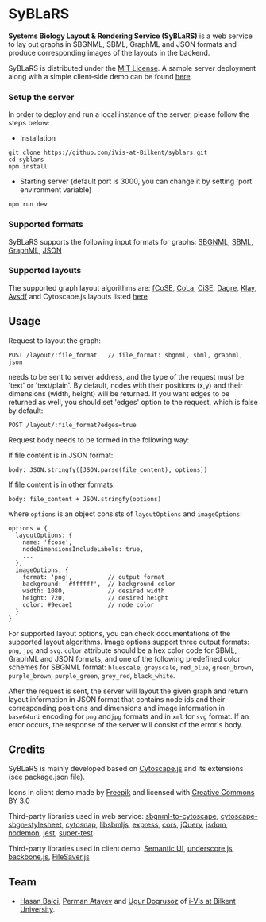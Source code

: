 # SyBLaRS

**Systems Biology Layout & Rendering Service (SyBLaRS)** is a web service to lay out graphs in SBGNML, SBML, GraphML and JSON formats and produce corresponding images of the layouts in the backend.

SyBLaRS is distributed under the [MIT License](https://github.com/iVis-at-Bilkent/syblars/blob/main/LICENSE).
A sample server deployment along with a simple client-side demo can be found [here](https://cytoscape-ivis-layout-service.herokuapp.com/).

### Setup the server

In order to deploy and run a local instance of the server, please follow the steps below:

- Installation
```
git clone https://github.com/iVis-at-Bilkent/syblars.git
cd syblars
npm install 
```

- Starting server (default port is 3000, you can change it by setting 'port' environment variable)
```
npm run dev
```

### Supported formats
SyBLaRS supports the following input formats for graphs:
[SBGNML](https://github.com/sbgn/sbgn/wiki/SBGN_ML),
[SBML](http://sbml.org/Main_Page),
[GraphML](http://graphml.graphdrawing.org/),
[JSON](https://www.json.org/)

### Supported layouts
The supported graph layout algorithms are:
[fCoSE](https://github.com/iVis-at-Bilkent/cytoscape.js-fcose/tree/unstable),
[CoLa](https://github.com/cytoscape/cytoscape.js-cola),
[CiSE](https://github.com/iVis-at-Bilkent/cytoscape.js-cise/tree/develop),
[Dagre](https://github.com/cytoscape/cytoscape.js-dagre),
[Klay](https://github.com/cytoscape/cytoscape.js-klay),
[Avsdf](https://github.com/iVis-at-Bilkent/cytoscape.js-avsdf)
and Cytoscape.js layouts listed [here](https://js.cytoscape.org/#layouts)

## Usage

Request to layout the graph:
```
POST /layout/:file_format   // file_format: sbgnml, sbml, graphml, json
```
needs to be sent to server address, and the type of the request must be 'text' or 'text/plain'.
By default, nodes with their positions (x,y) and their dimensions (width, height) will be returned. If you want edges to be returned as well, you should set 'edges' option to the request, which is false by default:
```
POST /layout/:file_format?edges=true
```
Request body needs to be formed in the following way:

If file content is in JSON format:
```
body: JSON.stringfy([JSON.parse(file_content), options])
```
If file content is in other formats:
```
body: file_content + JSON.stringfy(options)
```
where `options` is an object consists of `layoutOptions` and `imageOptions`:
```
options = {
  layoutOptions: {
    name: 'fcose',
    nodeDimensionsIncludeLabels: true,
    ...
  },
  imageOptions: {
    format: 'png',          // output format
    background: '#ffffff',  // background color
    width: 1080,            // desired width
    height: 720,            // desired height
    color: #9ecae1          // node color
  }
}
```
For supported layout options, you can check documentations of the supported layout algorithms. Image options support three output formats: `png`, `jpg` and `svg`. `color` attribute should be a hex color code for SBML, GraphML and JSON formats, and one of the following predefined color schemes for SBGNML format: `bluescale`, `greyscale`, `red_blue`, `green_brown`, `purple_brown`, `purple_green`, `grey_red`, `black_white`.

After the request is sent, the server will layout the given graph and return layout information in JSON format that contains node ids and their corresponding positions and dimensions and image information in `base64uri` encoding for `png` and`jpg` formats and in `xml` for `svg` format.
If an error occurs, the response of the server will consist of the error's body.

## Credits

SyBLaRS is mainly developed based on [Cytoscape.js](https://js.cytoscape.org) and its extensions (see package.json file).

Icons in client demo made by [Freepik](http://www.freepik.com) and licensed with 
[Creative Commons BY 3.0](http://creativecommons.org/licenses/by/3.0/)

Third-party libraries used in web service:
[sbgnml-to-cytoscape](https://www.npmjs.com/package/sbgnml-to-cytoscape),
[cytoscape-sbgn-stylesheet](https://github.com/iVis-at-Bilkent/cytoscape-sbgn-stylesheet),
[cytosnap](https://github.com/iVis-at-Bilkent/cytosnap),
[libsbmljs](https://libsbmljs.github.io),
[express](https://www.npmjs.com/package/express),
[cors](https://www.npmjs.com/package/cors),
[jQuery](https://www.npmjs.com/package/jquery),
[jsdom](https://www.npmjs.com/package/jsdom),
[nodemon](https://www.npmjs.com/package/nodemon),
[jest](https://www.npmjs.com/package/jest),
[super-test](https://www.npmjs.com/package/supertest)

Third-party libraries used in client demo:
[Semantic UI](https://semantic-ui.com),
[underscore.js](https://underscorejs.org),
[backbone.js](https://backbonejs.org),
[FileSaver.js](https://github.com/eligrey/FileSaver.js/)

## Team

  * [Hasan Balci](https://github.com/hasanbalci), [Perman Atayev](https://github.com/PermanAtayev) and [Ugur Dogrusoz](https://github.com/ugurdogrusoz) of [i-Vis at Bilkent University](http://www.cs.bilkent.edu.tr/~ivis).
